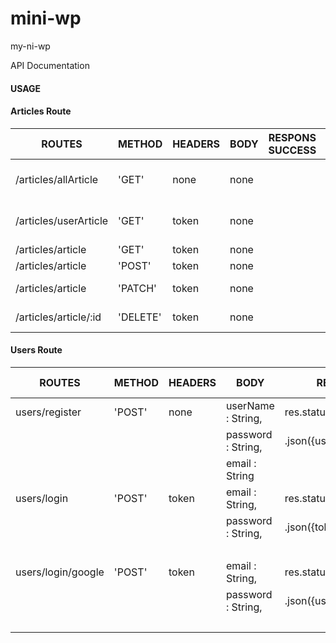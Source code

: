 # mini-wp
my-ni-wp

API Documentation

#### USAGE

#### Articles Route
| ROUTES                     | METHOD    | HEADERS    | BODY  | RESPONS SUCCESS   | RESPONCE ERROR     | DESCRIPTION                          |
|----------------------------|-----------|------------|-------|-------------------|--------------------|--------------------------------------|
| /articles/allArticle       | 'GET'     | none       | none  |                   |                    | Get all article post by all users    |
| /articles/userArticle      | 'GET'     | token      | none  |                   |                    | Get all article post by loged user   | 
| /articles/article          | 'GET'     | token      | none  |                   |                    | Read a post                          | 
| /articles/article          | 'POST'    | token      | none  |                   |                    | Create a post                        | 
| /articles/article          | 'PATCH'   | token      | none  |                   |                    | Update post,by user                  | 
| /articles/article/:id      | 'DELETE'  | token      | none  |                   |                    | Delete post by user                  |



#### Users Route
| ROUTES             | METHOD    | HEADERS   | BODY               | RESPONS SUCCESS                  | RESPONCE ERROR       | DESCRIPTION    |
|--------------------|-----------|-----------|--------------------|----------------------------------|----------------------|----------------|
| users/register     | 'POST'    | none      | userName : String, | res.status(201)                  | res.status(500)      |  Add new User  |
|                    |           |           | password : String, | .json({username,password,email}) |    .json({ Internal  |                |
|                    |           |           | email : String     |                                  |        serverError}) |                |
| users/login        | 'POST'    | token     | email : String,    | res.status(20)                   | res.status(500)      |  Sign In User  |
|                    |           |           | password : String, | .json({token})                   |    .json({ Internal  |                |
|                    |           |           |                    |                                  |        serverError}) |                |
| users/login/google | 'POST'    | token     | email : String,    | res.status(201)                  | res.status(500)      |  Sign In User  |
|                    |           |           | password : String, | .json({username,password,email}) |    .json({ Internal  |  by google acc |
|                    |           |           |                    |                                  |        serverError}) |                |

